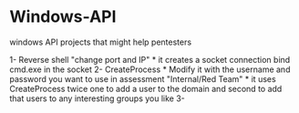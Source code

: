 # Windows-API
windows API projects that might help pentesters

1- Reverse shell "change port and IP"
    * it creates a socket connection bind cmd.exe in the socket
2- CreateProcess
    * Modify it with the username and password you want to use in assessment "Internal/Red Team"
    * it uses CreateProcess twice one to add a user to the domain and second to add that users to any interesting groups you like
3-

